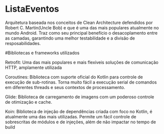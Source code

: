 # ListaEventos

Arquitetura baseada nos conceitos de Clean Architecture defendidos por Robert C. Martin(Uncle Bob) e que é uma das mais populares atualmente no mundo Android. Traz como seu principal benefício o desacoplamento entre as camadas, garantindo uma melhor testabilidade e a divisão de resposabilidades.

#Bibliotecas e frameworks utilizados

Retrofit: Uma das mais populares e mais flexíveis soluções de comunicação HTTP, amplamente utilizada

Coroutines: Biblioteca com suporte oficial do Kotlin para controle de execução de sub-rotinas. Torna muito fácil a execução serial de comandos em diferentes threads e seus contextos de processamento.

Glide: Biblioteca de carregamento de imagens com um poderoso controle de otimização e cache.

Koin: Biblioteca de injeção de dependências criada com foco no Kotlin, é atualmente uma das mais utilizadas. Permite um fácil controle de sobrescritas de módulos e de injeções, além de não impactar no tempo de build 
